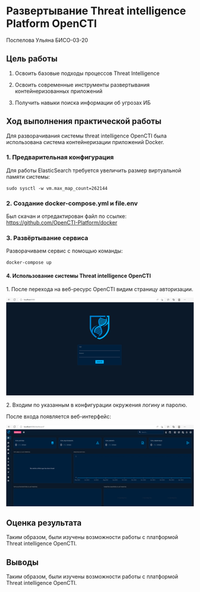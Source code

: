 # Развертывание Threat intelligence Platform OpenCTI
Поспелова Ульяна БИСО-03-20

## Цель работы

1.  Освоить базовые подходы процессов Threat Intelligence

2.  Освоить современные инструменты развертывания контейнеризованных
    приложений

3.  Получить навыки поиска информации об угрозах ИБ

## Ход выполнения практической работы

Для разворачивания системы threat intelligence OpenCTI была использована
система контейнеризации приложений Docker.

### 1. Предварительная конфигурация

Для работы ElasticSearch требуется увеличить размер виртуальной памяти
системы:

    sudo sysctl -w vm.max_map_count=262144

### 2. Создание docker-compose.yml и file.env

Был скачан и отредактирован файл по ссылке:
https://github.com/OpenCTI-Platform/docker

### 3. Развёртывание сервиса

Разворачиваем сервис с помощью команды:

    docker-compose up 

#### 4. Использование системы Threat intelligence OpenCTI

1\. После перехода на веб-ресурс OpenCTI видим страницу авторизации.

![](pic1.png)

2\. Входим по указанным в конфигурации окружения логину и паролю.

После входа появляется веб-интерфейс:

![](pic2.png)

## Оценка результата

Таким образом, были изучены возможности работы с платформой Threat
intelligence OpenCTI.

## Выводы

Таким образом, были изучены возможности работы с платформой Threat
intelligence OpenCTI.

